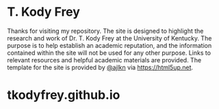 <h1>T. Kody Frey</h1>

<p>Thanks for visiting my repository. The site is designed to highlight the research and work of Dr. T. Kody Frey at the University of Kentucky. The purpose is to help establish an academic reputation, and the information contained within the site will not be used for any other purpose. Links to relevant resources and helpful academic materials are provided. The template for the site is provided by <a href="https://twitter.com/ajlkn">@ajlkn</a> via <a href="https://html5up.net">https://html5up.net</a>.</p>




# tkodyfrey.github.io
